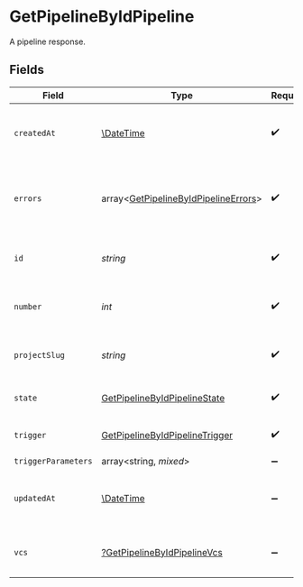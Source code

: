 # GetPipelineByIdPipeline

A pipeline response.


## Fields

| Field                                                                                            | Type                                                                                             | Required                                                                                         | Description                                                                                      | Example                                                                                          |
| ------------------------------------------------------------------------------------------------ | ------------------------------------------------------------------------------------------------ | ------------------------------------------------------------------------------------------------ | ------------------------------------------------------------------------------------------------ | ------------------------------------------------------------------------------------------------ |
| `createdAt`                                                                                      | [\DateTime](https://www.php.net/manual/en/class.datetime.php)                                    | :heavy_check_mark:                                                                               | The date and time the pipeline was created.                                                      |                                                                                                  |
| `errors`                                                                                         | array<[GetPipelineByIdPipelineErrors](../../models/operations/GetPipelineByIdPipelineErrors.md)> | :heavy_check_mark:                                                                               | A sequence of errors that have occurred within the pipeline.                                     |                                                                                                  |
| `id`                                                                                             | *string*                                                                                         | :heavy_check_mark:                                                                               | The unique ID of the pipeline.                                                                   | 5034460f-c7c4-4c43-9457-de07e2029e7b                                                             |
| `number`                                                                                         | *int*                                                                                            | :heavy_check_mark:                                                                               | The number of the pipeline.                                                                      | 25                                                                                               |
| `projectSlug`                                                                                    | *string*                                                                                         | :heavy_check_mark:                                                                               | The project-slug for the pipeline.                                                               | gh/CircleCI-Public/api-preview-docs                                                              |
| `state`                                                                                          | [GetPipelineByIdPipelineState](../../models/operations/GetPipelineByIdPipelineState.md)          | :heavy_check_mark:                                                                               | The current state of the pipeline.                                                               |                                                                                                  |
| `trigger`                                                                                        | [GetPipelineByIdPipelineTrigger](../../models/operations/GetPipelineByIdPipelineTrigger.md)      | :heavy_check_mark:                                                                               | A summary of the trigger.                                                                        |                                                                                                  |
| `triggerParameters`                                                                              | array<string, *mixed*>                                                                           | :heavy_minus_sign:                                                                               | N/A                                                                                              |                                                                                                  |
| `updatedAt`                                                                                      | [\DateTime](https://www.php.net/manual/en/class.datetime.php)                                    | :heavy_minus_sign:                                                                               | The date and time the pipeline was last updated.                                                 |                                                                                                  |
| `vcs`                                                                                            | [?GetPipelineByIdPipelineVcs](../../models/operations/GetPipelineByIdPipelineVcs.md)             | :heavy_minus_sign:                                                                               | VCS information for the pipeline.                                                                |                                                                                                  |